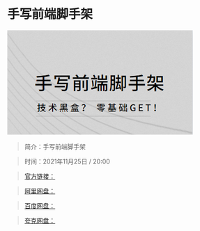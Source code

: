 # 手写前端脚手架

![img](../../assets/Cgp9HWGbXR2AGtyfAAElm6Rw0rM897.png)

> 简介：手写前端脚手架

> 时间：2021年11月25日 / 20:00

> [官方链接：]()

> [阿里网盘：]()

> [百度网盘：]()

> [夸克网盘：]()
